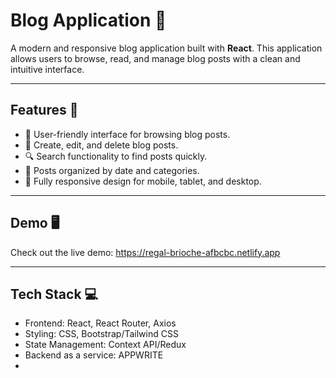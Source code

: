 # Blog Application 📖

A modern and responsive blog application built with **React**. This application allows users to browse, read, and manage blog posts with a clean and intuitive interface.

---

## Features 🚀
- 🌟 User-friendly interface for browsing blog posts.
- 📝 Create, edit, and delete blog posts.
- 🔍 Search functionality to find posts quickly.
- 📅 Posts organized by date and categories.
- 📱 Fully responsive design for mobile, tablet, and desktop.

---

## Demo 🖥️
Check out the live demo: https://regal-brioche-afbcbc.netlify.app

---

## Tech Stack 💻
- Frontend: React, React Router, Axios
- Styling: CSS, Bootstrap/Tailwind CSS 
- State Management: Context API/Redux 
- Backend as a service: APPWRITE
-
